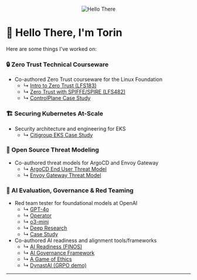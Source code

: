 <p align="center">
  <img src="hello-there.gif" alt="Hello There"/>
</p>

# 👋 Hello There, I'm Torin

Here are some things I've worked on:

### 🔒 Zero Trust Technical Courseware
- Co-authored Zero Trust courseware for the Linux Foundation
  - ↳ [Intro to Zero Trust (LFS183)](https://training.linuxfoundation.org/training/introduction-to-zero-trust-lfs183/)
  - ↳ [Zero Trust with SPIFFE/SPIRE (LFS482)](https://training.linuxfoundation.org/training/zero-trust-security-with-spiffe-and-spire-lfs482/)
  - ↳ [ControlPlane Case Study](https://control-plane.io/case-studies/linuxfoundation-zero-trust-courseware/)

### 🏗️ Securing Kubernetes At-Scale
- Security architecture and engineering for EKS
  - ↳ [Citigroup EKS Case Study](https://control-plane.io/case-studies/citigroup-security-architecture-and-engineering-for-eks/)

### 🔐 Open Source Threat Modeling
- Co-authored threat models for ArgoCD and Envoy Gateway
  - ↳ [ArgoCD End User Threat Model](https://github.com/argoproj/argoproj/blob/main/docs/end_user_threat_model.pdf)
  - ↳ [Envoy Gateway Threat Model](https://gateway.envoyproxy.io/latest/tasks/security/threat-model/)

### 🤖 AI Evaluation, Governance & Red Teaming
- Red team tester for foundational models at OpenAI
  - ↳ [GPT-4o](https://openai.com/index/gpt-4o-system-card/)
  - ↳ [Operator](https://openai.com/index/operator-system-card/)
  - ↳ [o3-mini](https://openai.com/index/o3-mini-system-card/)
  - ↳ [Deep Research](https://openai.com/index/deep-research-system-card/)
  - ↳ [Case Study](https://control-plane.io/case-studies/openai-red-teaming/)
- Co-authored AI readiness and alignment tools/frameworks
  - ↳ [AI Readiness (FINOS)](https://github.com/finos/ai-readiness)
  - ↳ [AI Governance Framework](https://github.com/torinvdb/ai-governance-framework)
  - ↳ [A Game of Ethics](https://github.com/torinvdb/a-game-of-ethics)
  - ↳ [DynastAI (GRPO demo)](https://github.com/torinvdb/DynastAI-Demo)

---
